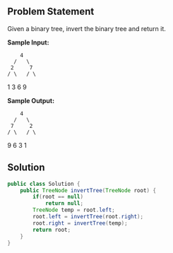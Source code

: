 

## Problem Statement
Given a binary tree, invert the binary tree and return it.

**Sample Input:**
 
        4
      /   \
     2     7
    / \   / \
   1   3 6   9

**Sample Output:**
 
        4
      /   \
     7     2
    / \   / \
   9   6 3   1

## Solution
```java
public class Solution {
    public TreeNode invertTree(TreeNode root) {
        if(root == null) 
            return null;
        TreeNode temp = root.left;
        root.left = invertTree(root.right);
        root.right = invertTree(temp);
        return root;
    }
}
```